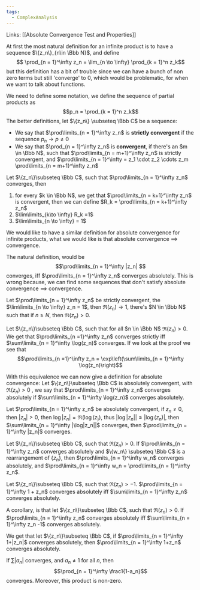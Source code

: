 ```yaml
---
tags:
  - ComplexAnalysis
---
```

Links: [[Absolute Convergence Test and Properties]]


At first the most natural definition for an infinite product is to have a sequence $\{z_n\}_{n\in \Bbb N}$, and define
$$ \prod_{n = 1}^\infty z_n = \lim_{n \to \infty} \prod_{k = 1}^n z_k$$
but this definition has a bit of trouble since we can have a bunch of non zero terms but still 'converge' to $0$, which would be problematic, for when we want to talk about functions. 

We need to define some notation, we define the sequence of partial products as $$p_n = \prod_{k = 1}^n z_k$$
The better definitions, let $\{z_n\} \subseteq \Bbb C$  be a sequence:
- We say that $\prod\limits_{n = 1}^\infty z_n$ is **strictly convergent** if the sequence $p_n\to p \ne 0$
- We say that $\prod_{n = 1}^\infty z_n$  is **convergent**, if there's an $m \in \Bbb N$, such that $\prod\limits_{n = m+1}^\infty z_n$ is strictly convergent, and $\prod\limits_{n = 1}^\infty = z_1 \cdot z_2 \cdots z_m \prod\limits_{n = m+1}^\infty z_n$ 

Let $\{z_n\}\subseteq \Bbb C$, such that $\prod\limits_{n = 1}^\infty z_n$ converges, then
1. for every $k \in \Bbb N$, we get that $\prod\limits_{n = k+1}^\infty z_n$ is convergent, then we can define $R_k = \prod\limits_{n = k+1}^\infty z_n$ 
2. $\lim\limits_{k\to \infty} R_k =1$
3. $\lim\limits_{n \to \infty} = 1$ 

We would like to have a similar definition for absolute convergence for infinite products, what we would like is that absolute convergence $\implies$ convergence. 

The natural definition, would be $$\prod\limits_{n = 1}^\infty |z_n| $$ converges, iff $\prod\limits_{n = 1}^\infty z_n$ converges absolutely. This is wrong because, we can find some sequences that don't satisfy absolute convergence $\implies$ convergence.

Let $\prod\limits_{n = 1}^\infty z_n$ be strictly convergent, the $\lim\limits_{n \to \infty} z_n = 1$, then $\Re(z_n) \to 1$, there's $N \in \Bbb N$ such that if $n \ge N$, then $\Re(z_n) >0$. 

Let $\{z_n\}\subseteq \Bbb C$, such that for all $n \in \Bbb N$ $\Re(z_n) > 0$. We get that $\prod\limits_{n =1}^\infty z_n$ converges strictly iff $\sum\limits_{n = 1}^\infty \log(z_n)$ converges. If we look at the proof we see that $$\prod\limits_{n =1}^\infty z_n = \exp\left(\sum\limits_{n = 1}^\infty \log(z_n)\right)$$ 

With this equivalence we can now give a definition for absolute convergence:
Let $\{z_n\}\subseteq \Bbb C$ is absolutely convergent, with $\Re(z_n) > 0$ , we say that $\prod\limits_{n = 1}^\infty z_n$ converges absolutely if $\sum\limits_{n = 1}^\infty \log(z_n)$ converges absolutely.

Let $\prod\limits_{n = 1}^\infty z_n$ be absolutely convergent, if $z_n \ne 0$, then $|z_n| >0$, then $\log|z_n| = \Re(\log(z_))$, thus $|\log|z_n|| \le |\log(z_n)|$, then $\sum\limits_{n = 1}^\infty |\log|z_n||$ converges, then $\prod\limits_{n = 1}^\infty |z_n|$  converges.

Let $\{z_n\}\subseteq \Bbb C$, such that $\Re(z_n) >0$. If $\prod\limits_{n = 1}^\infty z_n$ converges absolutely and  $\{w_n\} \subseteq \Bbb C$ is a rearrangement of $\{z_n\}$, then $\prod\limits_{n = 1}^\infty w_n$ converges absolutely, and $\prod\limits_{n = 1}^\infty w_n = \prod\limits_{n = 1}^\infty z_n$. 

Let $\{z_n\}\subseteq \Bbb C$, such that $\Re(z_n) >-1$.  $\prod\limits_{n = 1}^\infty 1 + z_n$ converges absolutely iff $\sum\limits_{n = 1}^\infty z_n$ converges absolutely. 

A corollary, is that let $\{z_n\}\subseteq \Bbb C$, such that $\Re(z_n) >0$. If $\prod\limits_{n = 1}^\infty z_n$ converges absolutely iff $\sum\limits_{n = 1}^\infty z_n -1$ converges absolutely.

We get that let $\{z_n\}\subseteq \Bbb C$, if $\prod\limits_{n = 1}^\infty 1+|z_n|$ converges absolutely, then $\prod\limits_{n = 1}^\infty 1+z_n$ converges absolutely. 

If $\sum|a_n|$ converges, and $a_n \ne 1$ for all $n$, then $$\prod_{n = 1}^\infty \frac1{1-a_n}$$converges. Moreover, this product is non-zero.

